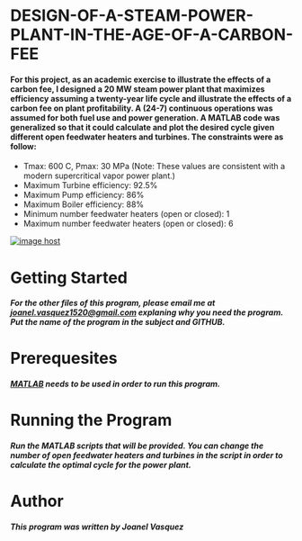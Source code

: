 # DESIGN-OF-A-STEAM-POWER-PLANT-IN-THE-AGE-OF-A-CARBON-FEE
#### For this project, as an academic exercise to illustrate the effects of a carbon fee, I designed a 20 MW steam power plant that maximizes efficiency assuming a twenty-year life cycle and illustrate the effects of a carbon fee on plant profitability. A (24-7) continuous operations was assumed for both fuel use and power generation. A MATLAB code was generalized so that it could calculate and plot the desired cycle given different open feedwater heaters and turbines. The constraints were as follow:
  * Tmax: 600 C, Pmax: 30 MPa (Note: These values are consistent with a modern supercritical vapor power plant.)
  * Maximum Turbine efficiency: 92.5%
  * Maximum Pump efficiency: 86%
  * Maximum Boiler efficiency: 88%
  * Minimum number feedwater heaters (open or closed): 1
  * Maximum number feedwater heaters (open or closed): 6
 
<a href="http://imgbox.com/rBJKGrqA" target="_blank"><img src="https://thumbs.imgbox.com/dc/25/rBJKGrqA_t.jpg" alt="image host"/></a>
# __Getting Started__
##### For the other files of this program, please email me at joanel.vasquez1520@gmail.com explaning why you need the program. Put the name of the program in the subject and GITHUB. 
# __Prerequesites__
##### [MATLAB](https://www.mathworks.com/products/matlab.html) needs to be used in order to run this program. 
# __Running the Program__
##### Run the MATLAB scripts that will be provided. You can change the number of open feedwater heaters and turbines in the script in order to calculate the optimal cycle for the power plant.   
# __Author__
##### This program was written by Joanel Vasquez
